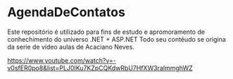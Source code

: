 # AgendaDeContatos

Este repositório é utilizado para fins de estudo e apromoramento de conhechimento do universo .NET + ASP.NET
Todo seu contéudo se origina da serie de vídeo aulas de Acaciano Neves.

https://www.youtube.com/watch?v=-v0sfER0po8&list=PLJ0IKu7KZpCQKdwRbU7HfXW3raImmghWZ
 
